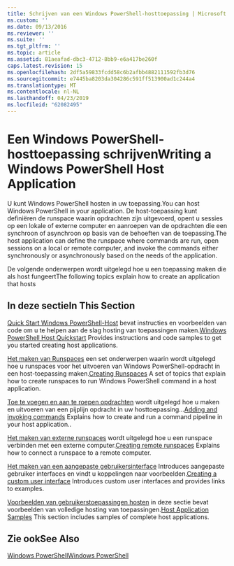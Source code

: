 ```yaml
---
title: Schrijven van een Windows PowerShell-hosttoepassing | Microsoft Docs
ms.custom: ''
ms.date: 09/13/2016
ms.reviewer: ''
ms.suite: ''
ms.tgt_pltfrm: ''
ms.topic: article
ms.assetid: 81aeafad-dbc3-4712-8bb9-e6a417be260f
caps.latest.revision: 15
ms.openlocfilehash: 2df5a59833fcdd58c6b2afbb4882111592fb3d76
ms.sourcegitcommit: e7445ba8203da304286c591ff513900ad1c244a4
ms.translationtype: MT
ms.contentlocale: nl-NL
ms.lasthandoff: 04/23/2019
ms.locfileid: "62082495"
---
```

# <a name="writing-a-windows-powershell-host-application"></a><span data-ttu-id="6e9c8-102">Een Windows PowerShell-hosttoepassing schrijven</span><span class="sxs-lookup"><span data-stu-id="6e9c8-102">Writing a Windows PowerShell Host Application</span></span>

<span data-ttu-id="6e9c8-103">U kunt Windows PowerShell hosten in uw toepassing.</span><span class="sxs-lookup"><span data-stu-id="6e9c8-103">You can host Windows PowerShell in your application.</span></span> <span data-ttu-id="6e9c8-104">De host-toepassing kunt definiëren de runspace waarin opdrachten zijn uitgevoerd, opent u sessies op een lokale of externe computer en aanroepen van de opdrachten die een synchroon of asynchroon op basis van de behoeften van de toepassing.</span><span class="sxs-lookup"><span data-stu-id="6e9c8-104">The host application can define the runspace where commands are run, open sessions on a local or remote computer, and invoke the commands either synchronously or asynchronously based on the needs of the application.</span></span>

<span data-ttu-id="6e9c8-105">De volgende onderwerpen wordt uitgelegd hoe u een toepassing maken die als host fungeert</span><span class="sxs-lookup"><span data-stu-id="6e9c8-105">The following topics explain how to create an application that hosts</span></span>

## <a name="in-this-section"></a><span data-ttu-id="6e9c8-106">In deze sectie</span><span class="sxs-lookup"><span data-stu-id="6e9c8-106">In This Section</span></span>

<span data-ttu-id="6e9c8-107">[Quick Start Windows PowerShell-Host](./windows-powershell-host-quickstart.md) bevat instructies en voorbeelden van code om u te helpen aan de slag hosting van toepassingen maken.</span><span class="sxs-lookup"><span data-stu-id="6e9c8-107">[Windows PowerShell Host Quickstart](./windows-powershell-host-quickstart.md) Provides instructions and code samples to get you started creating host applications.</span></span>

<span data-ttu-id="6e9c8-108">[Het maken van Runspaces](./creating-runspaces.md) een set onderwerpen waarin wordt uitgelegd hoe u runspaces voor het uitvoeren van Windows PowerShell-opdracht in een host-toepassing maken.</span><span class="sxs-lookup"><span data-stu-id="6e9c8-108">[Creating Runspaces](./creating-runspaces.md) A set of topics that explain how to create runspaces to run Windows PowerShell command in a host application.</span></span>

<span data-ttu-id="6e9c8-109">[Toe te voegen en aan te roepen opdrachten](./adding-and-invoking-commands.md) wordt uitgelegd hoe u maken en uitvoeren van een pijplijn opdracht in uw hosttoepassing...</span><span class="sxs-lookup"><span data-stu-id="6e9c8-109">[Adding and invoking commands](./adding-and-invoking-commands.md) Explains how to create and run a command pipeline in your host application..</span></span>

<span data-ttu-id="6e9c8-110">[Het maken van externe runspaces](./creating-remote-runspaces.md) wordt uitgelegd hoe u een runspace verbinden met een externe computer.</span><span class="sxs-lookup"><span data-stu-id="6e9c8-110">[Creating remote runspaces](./creating-remote-runspaces.md) Explains how to connect a runspace to a remote computer.</span></span>

<span data-ttu-id="6e9c8-111">[Het maken van een aangepaste gebruikersinterface](./creating-a-custom-user-interface.md) Introduces aangepaste gebruiker interfaces en vindt u koppelingen naar voorbeelden.</span><span class="sxs-lookup"><span data-stu-id="6e9c8-111">[Creating a custom user interface](./creating-a-custom-user-interface.md) Introduces custom user interfaces and provides links to examples.</span></span>

<span data-ttu-id="6e9c8-112">[Voorbeelden van gebruikerstoepassingen hosten](./host-application-samples.md) in deze sectie bevat voorbeelden van volledige hosting van toepassingen.</span><span class="sxs-lookup"><span data-stu-id="6e9c8-112">[Host Application Samples](./host-application-samples.md) This section includes samples of complete host applications.</span></span>

## <a name="see-also"></a><span data-ttu-id="6e9c8-113">Zie ook</span><span class="sxs-lookup"><span data-stu-id="6e9c8-113">See Also</span></span>

[<span data-ttu-id="6e9c8-114">Windows PowerShell</span><span class="sxs-lookup"><span data-stu-id="6e9c8-114">Windows PowerShell</span></span>](http://msdn.microsoft.com/en-us/b41a2af3-aec1-402d-8e18-c2c26be461ff)